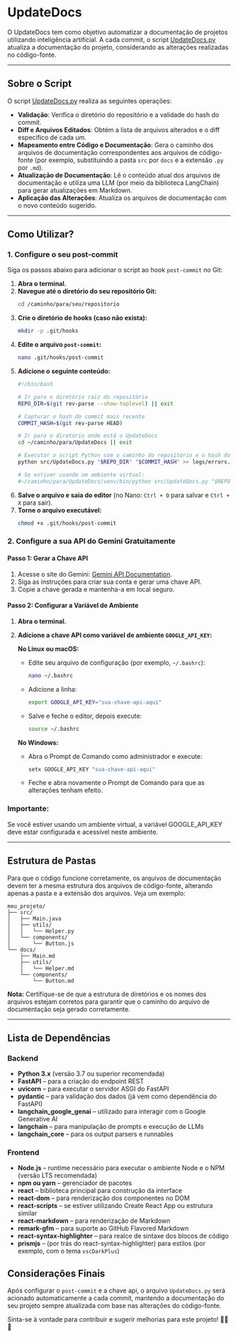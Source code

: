 # UpdateDocs

O UpdateDocs tem como objetivo automatizar a documentação de projetos utilizando inteligência artificial. A cada commit, o script [UpdateDocs.py](c:/Users/lucas/Desktop/UpdateDocs/UpdateDocs.py) atualiza a documentação do projeto, considerando as alterações realizadas no código-fonte.

---

## Sobre o Script

O script [UpdateDocs.py](c:/Users/lucas/Desktop/UpdateDocs/UpdateDocs.py) realiza as seguintes operações:

- **Validação**: Verifica o diretório do repositório e a validade do hash do commit.
- **Diff e Arquivos Editados**: Obtém a lista de arquivos alterados e o diff específico de cada um.
- **Mapeamento entre Código e Documentação**: Gera o caminho dos arquivos de documentação correspondentes aos arquivos de código-fonte (por exemplo, substituindo a pasta `src` por `docs` e a extensão `.py` por `.md`).
- **Atualização de Documentação**: Lê o conteúdo atual dos arquivos de documentação e utiliza uma LLM (por meio da biblioteca LangChain) para gerar atualizações em Markdown.
- **Aplicação das Alterações**: Atualiza os arquivos de documentação com o novo conteúdo sugerido.

---

## Como Utilizar?

### 1. Configure o seu post-commit

Siga os passos abaixo para adicionar o script ao hook `post-commit` no Git:

1. **Abra o terminal.**
2. **Navegue até o diretório do seu repositório Git:**
    ```sh
    cd /caminho/para/seu/repositorio
    ```
3. **Crie o diretório de hooks (caso não exista):**
    ```sh
    mkdir -p .git/hooks
    ```
4. **Edite o arquivo `post-commit`:**
    ```sh
    nano .git/hooks/post-commit
    ```
5. **Adicione o seguinte conteúdo:**
    ```sh
    #!/bin/bash

    # Ir para o diretório raiz do repositório
    REPO_DIR=$(git rev-parse --show-toplevel) || exit

    # Capturar o hash do commit mais recente
    COMMIT_HASH=$(git rev-parse HEAD)

    # Ir para o diretório onde está o UpdateDocs
    cd ~/caminho/para/UpdateDocs || exit

    # Executar o script Python com o caminho do repositório e o hash do commit
    python src/UpdateDocs.py "$REPO_DIR" "$COMMIT_HASH" >> logs/errors.log 2>&1

    # Se estiver usando um ambiente virtual:
    #~/caminho/para/UpdateDocs/venv/bin/python src/UpdateDocs.py "$REPO_DIR" "$COMMIT_HASH" >> logs/error.log 2>&1

    ```
6. **Salve o arquivo e saia do editor** (no Nano: `Ctrl + O` para salvar e `Ctrl + X` para sair).
7. **Torne o arquivo executável:**
    ```sh
    chmod +x .git/hooks/post-commit
    ```

### 2. Configure a sua API do Gemini Gratuitamente

#### Passo 1: Gerar a Chave API

1. Acesse o site do Gemini: [Gemini API Documentation](https://ai.google.dev/gemini-api/docs?hl=pt-br).
2. Siga as instruções para criar sua conta e gerar uma chave API.
3. Copie a chave gerada e mantenha-a em local seguro.

#### Passo 2: Configurar a Variável de Ambiente

1. **Abra o terminal.**
2. **Adicione a chave API como variável de ambiente `GOOGLE_API_KEY`:**

   **No Linux ou macOS:**
   - Edite seu arquivo de configuração (por exemplo, `~/.bashrc`):
     ```sh
     nano ~/.bashrc
     ```
   - Adicione a linha:
     ```sh
     export GOOGLE_API_KEY="sua-chave-api-aqui"
     ```
   - Salve e feche o editor, depois execute:
     ```sh
     source ~/.bashrc
     ```

   **No Windows:**
   - Abra o Prompt de Comando como administrador e execute:
     ```cmd
     setx GOOGLE_API_KEY "sua-chave-api-aqui"
     ```
   - Feche e abra novamente o Prompt de Comando para que as alterações tenham efeito.

  ### **Importante:**
   Se você estiver usando um ambiente virtual, a variável GOOGLE_API_KEY deve estar configurada e acessível neste ambiente.

---

## Estrutura de Pastas

Para que o código funcione corretamente, os arquivos de documentação devem ter a mesma estrutura dos arquivos de código-fonte, alterando apenas a pasta e a extensão dos arquivos. Veja um exemplo:

```plaintext
meu_projeto/
├── src/
│   ├── Main.java
│   ├── utils/
│   │   └── Helper.py
│   └── components/
│       └── Button.js
└── docs/
    ├── Main.md
    ├── utils/
    │   └── Helper.md
    └── components/
        └── Button.md
````

**Nota:** Certifique-se de que a estrutura de diretórios e os nomes dos arquivos estejam corretos para garantir que o caminho do arquivo de documentação seja gerado corretamente.

---

## Lista de Dependências
### Backend
- **Python 3.x** (versão 3.7 ou superior recomendada)
- **FastAPI** – para a criação do endpoint REST
- **uvicorn** – para executar o servidor ASGI do FastAPI
- **pydantic** – para validação dos dados (já vem como dependência do FastAPI)
- **langchain_google_genai** – utilizado para interagir com o Google Generative AI
- **langchain** – para manipulação de prompts e execução de LLMs
- **langchain_core** – para os output parsers e runnables

### Frontend
- **Node.js** – runtime necessário para executar o ambiente Node e o NPM (versão LTS recomendada)
- **npm ou yarn** – gerenciador de pacotes
- **react** – biblioteca principal para construção da interface
- **react-dom** – para renderização dos componentes no DOM
- **react-scripts** – se estiver utilizando Create React App ou estrutura similar
- **react-markdown** – para renderização de Markdown
- **remark-gfm** – para suporte ao GitHub Flavored Markdown
- **react-syntax-highlighter** – para realce de sintaxe dos blocos de código
- **prismjs** – (por trás do react-syntax-highlighter) para estilos (por exemplo, com o tema `vscDarkPlus`)

## Considerações Finais

Após configurar o `post-commit` e a chave api, o arquivo `UpdateDocs.py` será acionado automaticamente a cada commit, mantendo a documentação do seu projeto sempre atualizada com base nas alterações do código-fonte.

Sinta-se à vontade para contribuir e sugerir melhorias para este projeto! 🚀🚀🚀